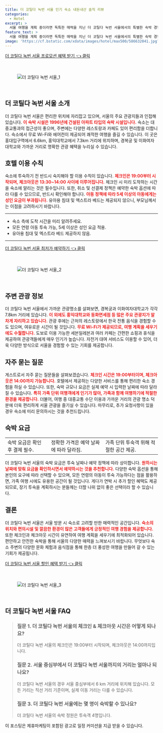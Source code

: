 ```yaml
---
title: 더 코틸다 녹번 서울 인기 숙소 내돈내산 솔직 리뷰
categories:
  - Hotel
excerpt: >
  서울 여행을 계획 중이라면 독특한 매력을 지닌 더 코틸다 녹번 서울에서의 특별한 숙박 경험을 놓치지 마세요! 넓은 공간과 편리한 시설로 가족 여행객에게 최적화된 이곳에서 역사적인 명소도 가까이 즐길 수 있습니다. ✨
feature_text: >
  서울 여행을 계획 중이라면 독특한 매력을 지닌 더 코틸다 녹번 서울에서의 특별한 숙박 경험을 놓치지 마세요! 넓은 공간과 편리한 시설로 가족 여행객에게 최적화된 이곳에서 역사적인 명소도 가까이 즐길 수 있습니다. ✨
image: 'https://cf.bstatic.com/xdata/images/hotel/max500/586632041.jpg?k=7be05a4ab758eef195a690ea2aa979bb174c3b8656666762429a7c374222050a&o=&hp=1'
---
```


<p><a class="modoo-button" href="https://tinyurl.com/2xj5l38s" rel="nofollow noopener">더 코틸다 녹번 서울 프로모션 혜택 받기 👈 클릭</a></p><br/>
<figure class="image"><img alt="더 코틸다 녹번 서울_1" src="https://cf.bstatic.com/xdata/images/hotel/max1024x768/586631874.jpg?k=bdbb4573e5e24caed16daa359b63a32f24c6a02d1f6dacb8acb43997ac78fa47&amp;o=&amp;hp=1"/></figure><br/>

<h2 id="코틸다_녹번_서울_소개">더 코틸다 녹번 서울 소개</h2>
<p>더 코틸다 녹번 서울은 편리한 위치에 자리잡고 있으며, 서울의 주요 관광지들과 인접해 있습니다. <b><span style="color: #ee2323;">이 숙박 시설은 1996년에 건설된 아파트 타입의 숙박 시설입니다.</span></b> 숙소는 대중교통과의 접근성이 좋으며, 주변에는 다양한 레스토랑과 카페도 있어 편리함을 더합니다. 숙소에서 무료 Wi-Fi와 에어컨이 제공되어 쾌적한 여행을 즐길 수 있습니다. 이 곳은 홍대입구역에서 6.6km, 홍익대학교에서 7.3km 거리에 위치하며, 경복궁 및 이화여자대학교와 가까운 거리로 명확한 관광 혜택을 누리실 수 있습니다.</p>
<h2 id="호텔_이용수칙">호텔 이용 수칙</h2>
<p>숙소에 투숙하기 전 반드시 숙지해야 할 이용 수칙이 있습니다. <b><span style="color: #ee2323;">체크인은 19:00부터 시작되며, 체크아웃은 13:30~14:00 사이에 이루어집니다.</span></b> 체크인 시 미리 도착하는 시간을 숙소에 알리는 것은 필수입니다. 또한, 취소 및 선결제 정책은 예약한 숙박 옵션에 따라 다를 수 있으므로, 반드시 확인해야 합니다. <b><span style="color: #ee2323;">아동 정책에 따라 5세 이상의 아동에게는 성인 요금이 부과됩니다.</span></b> 유아용 침대 및 엑스트라 베드는 제공되지 않으니, 부모님께서는 이점을 고려하시기 바랍니다.</p>
<hr/>
<ul>
<li>숙소 측에 도착 시간을 미리 알려주세요.</li>
<li>모든 연령 아동 투숙 가능, 5세 이상은 성인 요금 적용.</li>
<li>유아용 침대 및 엑스트라 베드 제공하지 않음.</li>
</ul>
<hr/>
<p><a class="modoo-button" href="https://tinyurl.com/2xj5l38s" rel="nofollow noopener">더 코틸다 녹번 서울 최저가 예약하기 👈 클릭</a></p><br/>
<figure class="image"><img alt="더 코틸다 녹번 서울_2" src="https://cf.bstatic.com/xdata/images/hotel/max500/586632041.jpg?k=7be05a4ab758eef195a690ea2aa979bb174c3b8656666762429a7c374222050a&amp;o=&amp;hp=1"/></figure><br/>
<h2 id="주변_관광_정보">주변 관광 정보</h2>
<p>더 코틸다 녹번 서울에서 가까운 관광명소를 살펴보면, 경복궁과 이화여자대학교가 각각 7.8km 거리에 있습니다. <b><span style="color: #ee2323;">이 외에도 홍익대학교와 동화면세점 등 많은 주요 관광지가 알차게 자리하고 있습니다.</span></b> 관광 후에는 근처의 레스토랑에서 한국 전통 음식을 경험할 수도 있으며, 여유로운 시간이 될 것입니다. <b><span style="color: #ee2323;">무료 Wi-Fi가 제공되므로, 여행 계획을 세우기에도 수월합니다.</span></b> 도보로 이용 가능한 세븐일레븐과 여러 카페는 간편한 쇼핑과 휴식을 제공하여 관광객들에게 매우 인기가 높습니다. 자전거 대여 서비스도 이용할 수 있어, 더욱 다양한 방식으로 서울을 경험할 수 있는 기회를 제공합니다.</p>
<h2 id="자주_묻는_질문">자주 묻는 질문</h2>
<p>게스트로서 자주 묻는 질문들을 살펴보겠습니다. <b><span style="color: #ee2323;">체크인 시간은 19:00부터이며, 체크아웃은 14:00까지 가능합니다.</span></b> 호텔에서 제공하는 다양한 서비스를 통해 편리한 숙소 경험을 하실 수 있습니다. 또한, 숙박 규모나 요금은 실제 예약 시 입력한 날짜에 따라 달라질 수 있습니다. <b><span style="color: #ee2323;">특히 가족 단위 여행객에게 인기가 많아, 가족과 함께 여행하기에 적절한 환경을 제공합니다.</span></b> 더불어, 여행 중 대중교통 수단 이용과 가까운 거리의 관광 명소 덕분에 더욱 편리하게 서울 관광을 즐기실 수 있습니다. 마무리로, 추가 요청사항이 있을 경우 숙소에 미리 문의하시는 것을 추천드립니다.</p>
<h2 id="숙박_요금">숙박 요금</h2>
<table>
<tr>
<td>숙박 요금은 확인 후 결제 필수.</td>
<td>정확한 가격은 예약 날짜에 따라 달라짐.</td>
<td>가족 단위 투숙객 위해 적절한 공간 제공.</td>
</tr>
</table>
<p>더 코틸다 녹번 서울의 숙박 요금은 투숙 날짜나 예약 정책에 따라 상이합니다. <b><span style="color: #ee2323;">원하시는 날짜에 맞춰 요금을 확인하시면서 예약하시는 것을 추천합니다.</span></b> 다양한 숙박 옵션을 통해 본인의 요구에 따라 선택할 수 있으며, 모든 연령의 아동이 투숙 가능하다는 점을 활용하면, 가족 여행 시에도 유용한 공간이 될 것입니다. 게다가 연박 시 추가 할인 혜택도 제공되므로, 장기 투숙을 계획하시는 분들께는 더할 나위 없이 좋은 선택이라 할 수 있습니다.</p>
<h2 id="결론">결론</h2>
<p>더 코틸다 녹번 서울은 서울 방문 시 숙소로 고려할 만한 매력적인 공간입니다. <b><span style="color: #ee2323;">숙소의 위치와 편의시설 및 깔끔한 환경이 많은 고객들에게 긍정적인 여행 경험을 제공합니다.</span></b> 또한 체크인과 체크아웃 시간이 유연하여 여행 계획을 세우기에 최적화되어 있습니다. 편안하고 안전한 숙박을 통해 서울의 다양한 매력을 느껴보시기 바랍니다. 무엇보다 숙소 주변의 다양한 문화 체험과 음식점을 통해 한층 더 풍성한 여행을 만들어 갈 수 있는 기회가 제공됩니다.</p>

<p><a class="modoo-button" href="https://tinyurl.com/2xj5l38s" rel="nofollow noopener">더 코틸다 녹번 서울 할인 혜택 받기 👈 클릭</a></p><br>

<figure class="image"><img src="https://cf.bstatic.com/xdata/images/hotel/max500/586920131.jpg?k=a98f580452c947cfc9257b846be12735084d01d10663f41d0f25108503531343&o=&hp=1" alt="더 코틸다 녹번 서울_3"></figure><br>
<h2 id="더 코틸다 녹번 서울_FAQ">더 코틸다 녹번 서울 FAQ</h2>
<div itemscope="" itemtype="https://schema.org/FAQPage"> 
<blockquote> 
<div itemscope="" itemprop="mainEntity" itemtype="https://schema.org/Question"> 
<h3 id="질문_1" itemprop="name">질문 1. 더 코틸다 녹번 서울의 체크인 & 체크아웃 시간은 어떻게 되나요?</h3> 
<div itemscope="" itemprop="acceptedAnswer" itemtype="https://schema.org/Answer"> 
<span itemprop="text"> 
<p>더 코틸다 녹번 서울의 체크인은 19:00부터 시작되며, 체크아웃은 14:00까지입니다.</p> 
</span> 
</div> 
</div> 

<div itemscope="" itemprop="mainEntity" itemtype="https://schema.org/Question"> 
<h3 id="질문_2" itemprop="name">질문 2. 서울 중심부에서 더 코틸다 녹번 서울까지의 거리는 얼마나 되나요?</h3> 
<div itemscope="" itemprop="acceptedAnswer" itemtype="https://schema.org/Answer"> 
<span itemprop="text"> 
<p>더 코틸다 녹번 서울의 경우 서울 중심부에서 6 km 거리에 위치해 있습니다. 모든 거리는 직선 거리 기준이며, 실제 이동 거리는 다를 수 있습니다.</p> 
</span> 
</div> 
</div> 

<div itemscope="" itemprop="mainEntity" itemtype="https://schema.org/Question"> 
<h3 id="질문_3" itemprop="name">질문 3. 더 코틸다 녹번 서울에는 몇 명이 숙박할 수 있나요?</h3> 
<div itemscope="" itemprop="acceptedAnswer" itemtype="https://schema.org/Answer"> 
<span itemprop="text"> 
<p>더 코틸다 녹번 서울의 숙박 정원은 투숙객 4명입니다.</p> 
</span> 
</div> 
</div> 
</blockquote> 
</div><p>이 포스팅은 제휴마케팅이 포함된 광고로 일정 커미션을 지급 받을 수 있습니다.</p>

